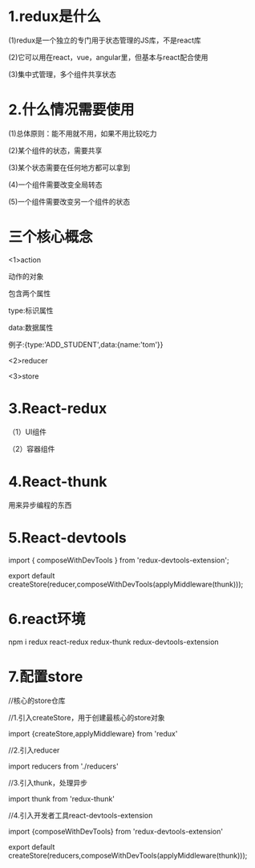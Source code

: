 # 1.redux是什么

(1)redux是一个独立的专门用于状态管理的JS库，不是react库

(2)它可以用在react，vue，angular里，但基本与react配合使用

(3)集中式管理，多个组件共享状态

# 2.什么情况需要使用

(1)总体原则：能不用就不用，如果不用比较吃力

(2)某个组件的状态，需要共享

(3)某个状态需要在任何地方都可以拿到

(4)一个组件需要改变全局转态

(5)一个组件需要改变另一个组件的状态



# 三个核心概念

<1>action

动作的对象

包含两个属性

type:标识属性

data:数据属性

例子:{type:'ADD_STUDENT',data:{name:'tom'}}

<2>reducer

<3>store

# 3.React-redux

（1）UI组件

（2）容器组件

# 4.React-thunk

用来异步编程的东西

# 5.React-devtools

import { composeWithDevTools } from 'redux-devtools-extension';



export default createStore(reducer,composeWithDevTools(applyMiddleware(thunk)));



# 6.react环境

npm i  redux react-redux redux-thunk redux-devtools-extension



# 7.配置store

//核心的store仓库

//1.引入createStore，用于创建最核心的store对象

import {createStore,applyMiddleware} from 'redux'

//2.引入reducer

import reducers from './reducers'

//3.引入thunk，处理异步

import thunk from 'redux-thunk'

//4.引入开发者工具react-devtools-extension

import {composeWithDevTools} from 'redux-devtools-extension'



export default createStore(reducers,composeWithDevTools(applyMiddleware(thunk)));